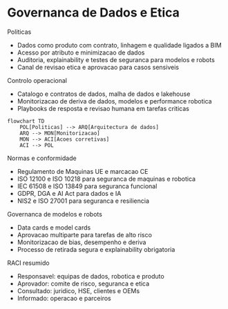 # Governanca de Dados e Etica

Politicas
- Dados como produto com contrato, linhagem e qualidade ligados a BIM
- Acesso por atributo e minimizacao de dados
- Auditoria, explainability e testes de seguranca para modelos e robots
- Canal de revisao etica e aprovacao para casos sensiveis

Controlo operacional
- Catalogo e contratos de dados, malha de dados e lakehouse
- Monitorizacao de deriva de dados, modelos e performance robotica
- Playbooks de resposta e revisao humana em tarefas criticas

```mermaid
flowchart TD
    POL[Politicas] --> ARQ[Arquitectura de dados]
    ARQ --> MON[Monitorizacao]
    MON --> ACI[Acoes corretivas]
    ACI --> POL
```

Normas e conformidade
- Regulamento de Maquinas UE e marcacao CE
- ISO 12100 e ISO 10218 para seguranca de maquinas e robotica
- IEC 61508 e ISO 13849 para seguranca funcional
- GDPR, DGA e AI Act para dados e IA
- NIS2 e ISO 27001 para seguranca e resiliencia

Governanca de modelos e robots
- Data cards e model cards
- Aprovacao multiparte para tarefas de alto risco
- Monitorizacao de bias, desempenho e deriva
- Processo de retirada segura e explainability obrigatoria

RACI resumido
- Responsavel: equipas de dados, robotica e produto
- Aprovador: comite de risco, seguranca e etica
- Consultado: juridico, HSE, clientes e OEMs
- Informado: operacao e parceiros

